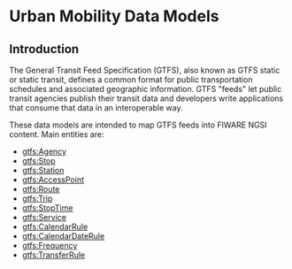 # Urban Mobility Data Models

## Introduction

 The General Transit Feed Specification (GTFS), also known as GTFS static or static transit,
 defines a common format for public transportation schedules and associated geographic information.
 GTFS "feeds" let public transit agencies publish their transit data and developers write applications that consume
 that data in an interoperable way.
 
 These data models are intended to map GTFS feeds into FIWARE NGSI content. Main entities are:
 
 + [gtfs:Agency](./Agency/doc/spec.md)
 + [gtfs:Stop](./Stop/doc/spec.md)
 + [gtfs:Station](./Station/doc/spec.md)
 + [gtfs:AccessPoint](./AccessPoint/doc/spec.md)
 + [gtfs:Route](./Route/doc/spec.md)
 + [gtfs:Trip](./Trip/doc/spec.md)
 + [gtfs:StopTime](./StopTime/doc/spec.md)
 + [gtfs:Service](./Service/doc/spec.md)
 + [gtfs:CalendarRule](./CalendarRule/doc/spec.md)
 + [gtfs:CalendarDateRule](./CalendarDateRule/doc/spec.md)
 + [gtfs:Frequency](./Frequency/doc/spec.md)
 + [gtfs:TransferRule](./TransferRule/doc/spec.md)
 